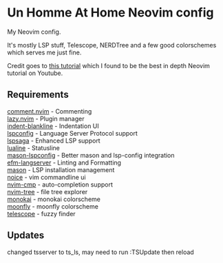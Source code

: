 # Un Homme At Home Neovim config

My Neovim config.

It's mostly LSP stuff, Telescope, NERDTree and a few good colorschemes which serves me just fine.

Credit goes to [this tutorial](https://youtu.be/ZjMzBd1Dqz8?si=y1b3R589Av4RZyxx) which I found to be the best in
depth Neovim tutorial on Youtube.

## Requirements

[comment.nvim](https://github.com/numToStr/Comment.nvim) - Commenting  
[lazy.nvim](https://github.com/folke/lazy.nvim) - Plugin manager  
[indent-blankline](https://github.com/lukas-reineke/indent-blankline.nvim) - Indentation UI  
[lspconfig](https://github.com/neovim/nvim-lspconfig) - Language Server Protocol support  
[lspsaga](https://github.com/glepnir/lspsaga.nvim) - Enhanced LSP support  
[lualine](https://github.com/nvim-lualine/lualine.nvim) - Statusline  
[mason-lspconfig](https://github.com/williamboman/mason-lspconfig.nvim) - Better mason and lsp-config integration  
[efm-langserver](https://github.com/mattn/efm-langserver) - Linting and Formatting  
[mason](https://github.com/williamboman/mason.nvim) - LSP installation management  
[noice](https://github.com/folke/noice.nvim) - vim commandline ui  
[nvim-cmp](https://github.com/hrsh7th/nvim-cmp) - auto-completion support  
[nvim-tree](https://github.com/nvim-tree/nvim-tree.lua) - file tree explorer  
[monokai](https://github.com/tanvirtin/monokai.nvim) - monokai colorscheme  
[moonfly](https://github.com/bluz71/vim-moonfly-colors) - moonfly colorscheme  
[telescope](https://github.com/nvim-telescope/telescope.nvim) - fuzzy finder

## Updates

changed tsserver to ts_ls, may need to run :TSUpdate then reload
